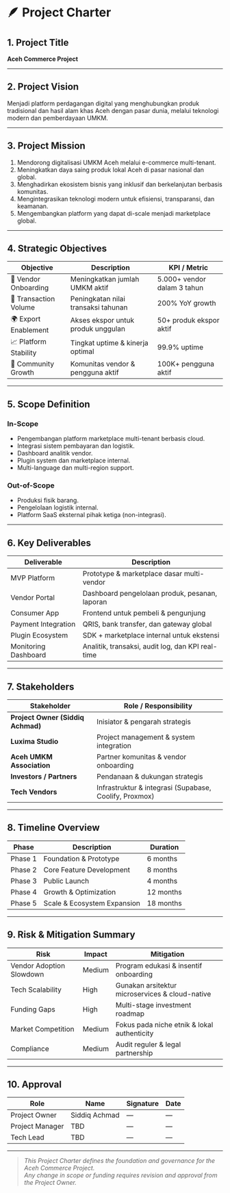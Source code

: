 # 🪶 Project Charter

## 1. Project Title
**Aceh Commerce Project**

---

## 2. Project Vision
Menjadi platform perdagangan digital yang menghubungkan produk tradisional dan hasil alam khas Aceh dengan pasar dunia, melalui teknologi modern dan pemberdayaan UMKM.

---

## 3. Project Mission
1. Mendorong digitalisasi UMKM Aceh melalui e-commerce multi-tenant.
2. Meningkatkan daya saing produk lokal Aceh di pasar nasional dan global.
3. Menghadirkan ekosistem bisnis yang inklusif dan berkelanjutan berbasis komunitas.
4. Mengintegrasikan teknologi modern untuk efisiensi, transparansi, dan keamanan.
5. Mengembangkan platform yang dapat di-scale menjadi marketplace global.

---

## 4. Strategic Objectives

| Objective | Description | KPI / Metric |
|------------|-------------|---------------|
| 🏪 Vendor Onboarding | Meningkatkan jumlah UMKM aktif | 5.000+ vendor dalam 3 tahun |
| 💸 Transaction Volume | Peningkatan nilai transaksi tahunan | 200% YoY growth |
| 🌍 Export Enablement | Akses ekspor untuk produk unggulan | 50+ produk ekspor aktif |
| 📈 Platform Stability | Tingkat uptime & kinerja optimal | 99.9% uptime |
| 👥 Community Growth | Komunitas vendor & pengguna aktif | 100K+ pengguna aktif |

---

## 5. Scope Definition

### In-Scope
- Pengembangan platform marketplace multi-tenant berbasis cloud.
- Integrasi sistem pembayaran dan logistik.
- Dashboard analitik vendor.
- Plugin system dan marketplace internal.
- Multi-language dan multi-region support.

### Out-of-Scope
- Produksi fisik barang.
- Pengelolaan logistik internal.
- Platform SaaS eksternal pihak ketiga (non-integrasi).

---

## 6. Key Deliverables

| Deliverable | Description |
|--------------|-------------|
| MVP Platform | Prototype & marketplace dasar multi-vendor |
| Vendor Portal | Dashboard pengelolaan produk, pesanan, laporan |
| Consumer App | Frontend untuk pembeli & pengunjung |
| Payment Integration | QRIS, bank transfer, dan gateway global |
| Plugin Ecosystem | SDK + marketplace internal untuk ekstensi |
| Monitoring Dashboard | Analitik, transaksi, audit log, dan KPI real-time |

---

## 7. Stakeholders

| Stakeholder | Role / Responsibility |
|--------------|------------------------|
| **Project Owner (Siddiq Achmad)** | Inisiator & pengarah strategis |
| **Luxima Studio** | Project management & system integration |
| **Aceh UMKM Association** | Partner komunitas & vendor onboarding |
| **Investors / Partners** | Pendanaan & dukungan strategis |
| **Tech Vendors** | Infrastruktur & integrasi (Supabase, Coolify, Proxmox) |

---

## 8. Timeline Overview

| Phase | Description | Duration |
|--------|--------------|-----------|
| Phase 1 | Foundation & Prototype | 6 months |
| Phase 2 | Core Feature Development | 8 months |
| Phase 3 | Public Launch | 4 months |
| Phase 4 | Growth & Optimization | 12 months |
| Phase 5 | Scale & Ecosystem Expansion | 18 months |

---

## 9. Risk & Mitigation Summary

| Risk | Impact | Mitigation |
|------|---------|------------|
| Vendor Adoption Slowdown | Medium | Program edukasi & insentif onboarding |
| Tech Scalability | High | Gunakan arsitektur microservices & cloud-native |
| Funding Gaps | High | Multi-stage investment roadmap |
| Market Competition | Medium | Fokus pada niche etnik & lokal authenticity |
| Compliance | Medium | Audit reguler & legal partnership |

---

## 10. Approval

| Role              | Name          | Signature         | Date      |
|-------------------|---------------|-------------------|-----------|
| Project Owner     | Siddiq Achmad | —                 | —         |
| Project Manager   | TBD           | —                 | —         |
| Tech Lead         | TBD           | —                 | —         |

---

> _This Project Charter defines the foundation and governance for the Aceh Commerce Project.  
Any change in scope or funding requires revision and approval from the Project Owner._
